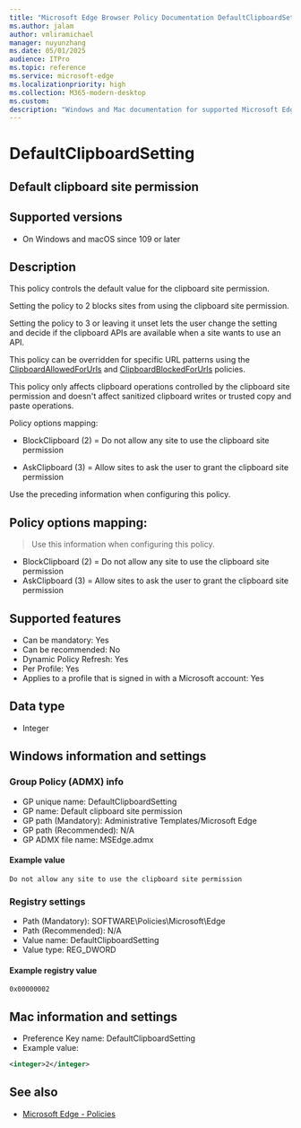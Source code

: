 ```yaml
---
title: "Microsoft Edge Browser Policy Documentation DefaultClipboardSetting"
ms.author: jalam
author: vmliramichael
manager: nuyunzhang
ms.date: 05/01/2025
audience: ITPro
ms.topic: reference
ms.service: microsoft-edge
ms.localizationpriority: high
ms.collection: M365-modern-desktop
ms.custom:
description: "Windows and Mac documentation for supported Microsoft Edge Browser policy: Default clipboard site permission"
---
```


<!--THIS FILE IS AUTOMATICALLY GENERATED. MANUAL CHANGES WILL BE OVERWRITTEN.-->
<!--Please contact the Microsoft Edge Manageability team with any questions.-->

# DefaultClipboardSetting

## Default clipboard site permission


## Supported versions

- On Windows and macOS since 109 or later

## Description

This policy controls the default value for the clipboard site permission.

Setting the policy to 2 blocks sites from using the clipboard site permission.

Setting the policy to 3 or leaving it unset lets the user change the setting and decide if the clipboard APIs are available when a site wants to use an API.

This policy can be overridden for specific URL patterns using the [ClipboardAllowedForUrls](ClipboardAllowedForUrls.md) and [ClipboardBlockedForUrls](ClipboardBlockedForUrls.md) policies.

This policy only affects clipboard operations controlled by the clipboard site permission and doesn't affect sanitized clipboard writes or trusted copy and paste operations.

Policy options mapping:

* BlockClipboard (2) = Do not allow any site to use the clipboard site permission

* AskClipboard (3) = Allow sites to ask the user to grant the clipboard site permission

Use the preceding information when configuring this policy.

## Policy options mapping:
> Use this information when configuring this policy.

- BlockClipboard (2) = Do not allow any site to use the clipboard site permission
- AskClipboard (3) = Allow sites to ask the user to grant the clipboard site permission

## Supported features

- Can be mandatory: Yes
- Can be recommended: No
- Dynamic Policy Refresh: Yes
- Per Profile: Yes
- Applies to a profile that is signed in with a Microsoft account: Yes

## Data type

- Integer

## Windows information and settings

### Group Policy (ADMX) info

- GP unique name: DefaultClipboardSetting
- GP name: Default clipboard site permission
- GP path (Mandatory): Administrative Templates/Microsoft Edge
- GP path (Recommended): N/A
- GP ADMX file name: MSEdge.admx

#### Example value

```
Do not allow any site to use the clipboard site permission
```

### Registry settings

- Path (Mandatory): SOFTWARE\Policies\Microsoft\Edge
- Path (Recommended): N/A
- Value name: DefaultClipboardSetting
- Value type: REG_DWORD

#### Example registry value

```
0x00000002
```


## Mac information and settings

- Preference Key name: DefaultClipboardSetting
- Example value:

```xml
<integer>2</integer>
```

## See also
- [Microsoft Edge - Policies](../microsoft-edge-policies.md)
